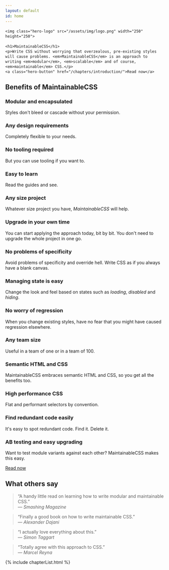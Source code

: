 ```yaml
---
layout: default
id: home
---
```


<div class="hero">

	<img class="hero-logo" src="/assets/img/logo.png" width="250" height="250">

	<h1>MaintainableCSS</h1>
	<p>Write CSS without worrying that overzealous, pre-existing styles will cause problems. <em>MaintainableCSS</em> is an approach to writing <em>modular</em>, <em>scalable</em> and of course, <em>maintainable</em> CSS.</p>
	<a class="hero-button" href="/chapters/introduction/">Read now</a>
</div>
<!--
	<h2>Maintainable &mdash; Adjective</h2>
	<p>Keep in good condition. Keep at the same level.</p>
-->

<div class="benefits">
	<h2>Benefits of MaintainableCSS</h2>
	<div class="benefits-wrapper">
		<div class="benefit">
			<h3>Modular and encapsulated</h3>
			<p>Styles don't bleed or cascade without your permission.</p>
		</div>
		<div class="benefit">
			<h3>Any design requirements</h3>
			<p>Completely flexible to your needs.</p>
		</div>
		<div class="benefit">
			<h3>No tooling required</h3>
			<p>But you can use tooling if you want to.</p>
		</div>
		<div class="benefit">
			<h3>Easy to learn</h3>
			<p>Read the guides and see.</p>
		</div>
		<div class="benefit">
			<h3>Any size project</h3>
			<p>Whatever size project you have, <em>MaintainableCSS</em> will help.</p>
		</div>
		<div class="benefit">
			<h3>Upgrade in your own time</h3>
			<p>You can start applying the approach today, bit by bit. You don't need to upgrade the whole project in one go.</p>
		</div>
		<div class="benefit">
			<h3>No problems of specificity</h3>
			<p>Avoid problems of specificity and override hell. Write CSS as if you always have a blank canvas.</p>
		</div>
		<div class="benefit">
			<h3>Managing state is easy</h3>
			<p>Change the look and feel based on states such as <em>loading</em>, <em>disabled</em> and <em>hiding</em>.</p>
		</div>
		<div class="benefit">
			<h3>No worry of regression</h3>
			<p>When you change existing styles, have no fear that you might have caused regression elsewhere.</p>
		</div>
		<div class="benefit">
			<h3>Any team size</h3>
			<p>Useful in a team of one or in a team of 100.</p>
		</div>
		<div class="benefit">
			<h3>Semantic HTML and CSS</h3>
			<p>MaintainableCSS embraces semantic HTML and CSS, so you get all the benefits too.</p>
		</div>
		<div class="benefit">
			<h3>High performance CSS</h3>
			<p>Flat and performant selectors by convention.</p>
		</div>
		<div class="benefit">
			<h3>Find redundant code easily</h3>
			<p>It's easy to spot redundant code. Find it. Delete it.</p>
		</div>
		<div class="benefit">
			<h3>AB testing and easy upgrading</h3>
			<p>Want to test module variants against each other? MaintainableCSS makes this easy.</p>
		</div>
		<a class="benefit-readNowButton" href="/chapters/introduction">Read now</a>
	</div>
</div>
<div class="recommendations">
	<h2 class="recommendations-title">What others say</h2>
	<div class="recommendations-item">
		<blockquote>
			<p>&ldquo;A handy little read on learning how to write modular and maintainable CSS.&rdquo;
			<br>&mdash; <cite>Smashing Magazine</cite>
			</p>
		</blockquote>
	</div>
	<div class="recommendations-item">
		<blockquote>
			<p>&ldquo;Finally a good book on how to write maintainable CSS.&rdquo;
			<br>&mdash; <cite>Alexander Dajani</cite>
			</p>
		</blockquote>
	</div>
	<div class="recommendations-item">
		<blockquote>
			<p>&ldquo;I actually love everything about this.&rdquo;
			<br>&mdash; <cite>Simon Taggart</cite>
			</p>
		</blockquote>
	</div>
	<div class="recommendations-item">
		<blockquote>
			<p>&ldquo;Totally agree with this approach to CSS.&rdquo;
			<br>&mdash; <cite>Marcel Reyna</cite>
			</p>
		</blockquote>
	</div>
</div>

{% include chapterList.html %}

<!-- <div class="gotQuestion">
	<div class="gotQuestion-inner">
		<h2>Got a question, issue or suggestion?</h2>
		<p>Just <a href="http://github.com/termosa/maintainablecss.ru/issues/new/">raise an issue for discussion</a> on Github.</p>
	</div>
</div> -->
